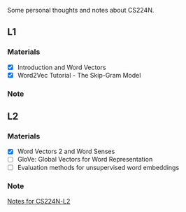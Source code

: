 Some personal thoughts and notes about CS224N.

## L1

### Materials

- [x] Introduction and Word Vectors
- [x] Word2Vec Tutorial - The Skip-Gram Model

### Note

## L2

### Materials

- [x] Word Vectors 2 and Word Senses
- [ ] GloVe: Global Vectors for Word Representation
- [ ] Evaluation methods for unsupervised word embeddings

### Note
[Notes for CS224N-L2](http://december1900.github.io/2020/04/17/CS224N-L2/#more)
